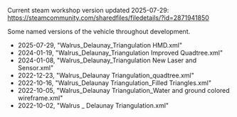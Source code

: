 Current steam workshop version updated 2025-07-29: https://steamcommunity.com/sharedfiles/filedetails/?id=2871941850

Some named versions of the vehicle throughout development.  
- 2025-07-29, "Walrus_Delaunay_Triangulation HMD.xml"
- 2024-01-19, "Walrus_Delaunay_Triangulation Improved Quadtree.xml"
- 2024-01-08, "Walrus_Delaunay_Triangulation New Laser and Sensor.xml"
- 2022-12-23, "Walrus_Delaunay Triangulation_quadtree.xml"
- 2022-10-16, "Walrus_Delaunay Triangulation_Filled Triangles.xml"
- 2022-10-05, "Walrus_Delaunay Triangulation_Water and ground colored wireframe.xml"
- 2022-10-02, "Walrus _ Delaunay Triangulation.xml"